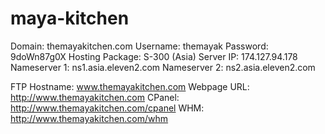 maya-kitchen
============

Domain: themayakitchen.com
Username: themayak
Password: 9doWn87g0X
Hosting Package: S-300 (Asia)
Server IP: 174.127.94.178
Nameserver 1: ns1.asia.eleven2.com
Nameserver 2: ns2.asia.eleven2.com



FTP Hostname: www.themayakitchen.com
Webpage URL: http://www.themayakitchen.com
CPanel: http://www.themayakitchen.com/cpanel
WHM: http://www.themayakitchen.com/whm
